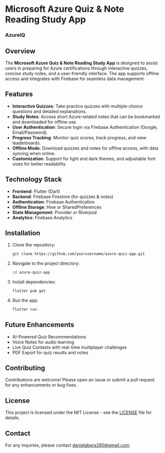 # Microsoft Azure Quiz & Note Reading Study App

### AzureIQ

## Overview
The **Microsoft Azure Quiz & Note Reading Study App** is designed to assist users in preparing for Azure certifications through interactive quizzes, concise study notes, and a user-friendly interface. The app supports offline access and integrates with Firebase for seamless data management.

## Features
- **Interactive Quizzes**: Take practice quizzes with multiple-choice questions and detailed explanations.
- **Study Notes**: Access short Azure-related notes that can be bookmarked and downloaded for offline use.
- **User Authentication**: Secure login via Firebase Authentication (Google, Email/Password).
- **Progress Tracking**: Monitor quiz scores, track progress, and view leaderboards.
- **Offline Mode**: Download quizzes and notes for offline access, with data syncing when online.
- **Customization**: Support for light and dark themes, and adjustable font sizes for better readability.

## Technology Stack
- **Frontend**: Flutter (Dart)
- **Backend**: Firebase Firestore (for quizzes & notes)
- **Authentication**: Firebase Authentication
- **Offline Storage**: Hive or SharedPreferences
- **State Management**: Provider or Riverpod
- **Analytics**: Firebase Analytics

## Installation
1. Clone the repository:
   ```bash
   git clone https://github.com/yourusername/azure-quiz-app.git
   ```
2. Navigate to the project directory:
   ```bash
   cd azure-quiz-app
   ```
3. Install dependencies:
   ```bash
   flutter pub get
   ```
4. Run the app:
   ```bash
   flutter run
   ```

## Future Enhancements
- AI-Powered Quiz Recommendations
- Voice Notes for audio learning
- Live Quiz Contests with real-time multiplayer challenges
- PDF Export for quiz results and notes

## Contributing
Contributions are welcome! Please open an issue or submit a pull request for any enhancements or bug fixes.

## License
This project is licensed under the MIT License - see the [LICENSE](LICENSE) file for details.

## Contact
For any inquiries, please contact [danielabera285@gmail.com](mailto:danielabera285@gmail.com).